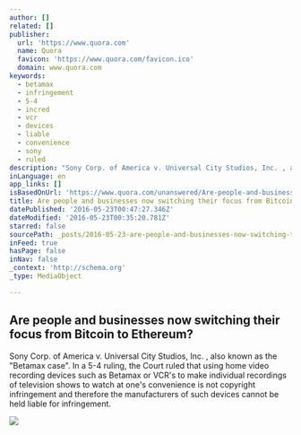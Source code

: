 ```yaml
---
author: []
related: []
publisher:
  url: 'https://www.quora.com'
  name: Quora
  favicon: 'https://www.quora.com/favicon.ico'
  domain: www.quora.com
keywords:
  - betamax
  - infringement
  - 5-4
  - incred
  - vcr
  - devices
  - liable
  - convenience
  - sony
  - ruled
description: "Sony Corp. of America v. Universal City Studios, Inc. , also known as the \"Betamax case\". In a 5-4 ruling, the Court ruled that using home video recording devices such as Betamax or VCR's to make individual recordings of television shows to watch at one's convenience is not copyright infringement and therefore the manufacturers of such devices cannot be held liable for infringement."
inLanguage: en
app_links: []
isBasedOnUrl: 'https://www.quora.com/unanswered/Are-people-and-businesses-now-switching-their-focus-from-Bitcoin-to-Ethereum'
title: Are people and businesses now switching their focus from Bitcoin to Ethereum?
datePublished: '2016-05-23T00:47:27.346Z'
dateModified: '2016-05-23T00:35:20.781Z'
starred: false
sourcePath: _posts/2016-05-23-are-people-and-businesses-now-switching-their-focus-from-bit.md
inFeed: true
hasPage: false
inNav: false
_context: 'http://schema.org'
_type: MediaObject

---
```

<article style=""><h1>Are people and businesses now switching their focus from Bitcoin to Ethereum?</h1><p>Sony Corp. of America v. Universal City Studios, Inc. , also known as the "Betamax case". In a 5-4 ruling, the Court ruled that using home video recording devices such as Betamax or VCR's to make individual recordings of television shows to watch at one's convenience is not copyright infringement and therefore the manufacturers of such devices cannot be held liable for infringement.</p><img src="https://qsf.is.quoracdn.net/-images.new_grid.fb_share_default.pnge6dde9cfa6e03c43.png" /></article>